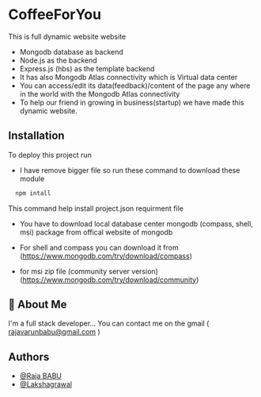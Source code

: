 
# CoffeeForYou

This is full dynamic website website 
 - Mongodb database as backend
 - Node.js as the backend
 - Express.js (hbs) as the template backend
 - It has also Mongodb Atlas connectivity which is Virtual data center
 - You can access/edit its data(feedback)/content of the page any where in the world with the Mongodb Atlas connectivity
 - To help our friend in growing in business(startup) we have made this dynamic website.

## Installation

To deploy this project run
- I have remove bigger file so run these command to download these module
```bash
  npm intall
```
This command help install project.json requirment file

- You have to download local database center mongodb (compass, shell, msi) package from offical website of mongodb

- For shell and compass you can download it from (https://www.mongodb.com/try/download/compass)
- for msi zip file (community server version)
(https://www.mongodb.com/try/download/community)

## 🚀 About Me
I'm a full stack developer...
You can contact me on the gmail ( rajavarunbabu@gmail.com )


## Authors
- [@Raja BABU](https://github.com/theinfinityboy)
- [@Lakshagrawal](https://github.com/Lakshagrawal)

